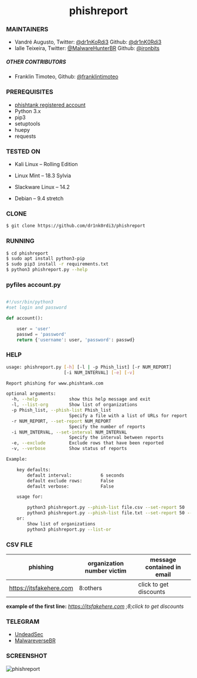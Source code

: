 <h1 align="center">phishreport</h1>

### MAINTAINERS

- Vandré Augusto, Twitter: [@dr1nKoRdi3][tw-drink] Github: [@dr1nK0Rdi3][git-drink]
- Ialle Teixeira, Twitter: [@MalwareHunterBR][tw-root] Github: [@ironbits][git-root]

##### OTHER CONTRIBUTORS

- Franklin Timoteo, Github: [@franklintimoteo][git-ftimoteo]

### PREREQUISITES

- [phishtank registered account][phishtank]
- Python 3.x
- pip3
- setuptools
- huepy
- requests

### TESTED ON

- Kali Linux – Rolling Edition

- Linux Mint – 18.3 Sylvia

- Slackware Linux – 14.2

- Debian – 9.4 stretch

### CLONE

```sh
$ git clone https://github.com/dr1nk0rdi3/phishreport
```
### RUNNING
```sh
$ cd phishreport
$ sudo apt install python3-pip
$ sudo pip3 install -r requirements.txt
$ python3 phishreport.py --help
```

### pyfiles account.py

```python

#!/usr/bin/python3
#set login and password

def account():

    user = 'user'
    passwd = 'password'
    return {'username': user, 'password': passwd}
```

### HELP

```sh
usage: phishreport.py [-h] [-l | -p Phish_list] [-r NUM_REPORT]
                      [-i NUM_INTERVAL] [-e] [-v]

Report phishing for www.phishtank.com

optional arguments:
  -h, --help            show this help message and exit
  -l, --list-org        Show list of organizations
  -p Phish_list, --phish-list Phish_list
                        Specify a file with a list of URLs for report
  -r NUM_REPORT, --set-report NUM_REPORT
                        Specify the number of reports
  -i NUM_INTERVAL, --set-interval NUM_INTERVAL
                        Specify the interval between reports
  -e, --exclude         Exclude rows that have been reported
  -v, --verbose         Show status of reports

Example:

    key defaults:
        default interval:           6 seconds
        default exclude rows:       False
        default verbose:            False

    usage for:

        python3 phishreport.py --phish-list file.csv --set-report 50
        python3 phishreport.py --phish-list file.txt --set-report 50 --set-interval 2 --exclude --verbose
    or: 
        Show list of organizations
        python3 phishreport.py --list-or
```

### CSV FILE

phishing            | organization number victim | message contained in email |
| ----------------- | -------------------------- | -------------------------- |
| https://itsfakehere.com | 8:others | click to get discounts |
 **example of the first line:** _https://itsfakehere.com ;8;click to get discounts_

### TELEGRAM

- [UndeadSec][undeadsec]       
- [MalwareverseBR][mlwr]

### SCREENSHOT

![phishreport](https://raw.githubusercontent.com/dr1nk0rdi3/phishreport/master/images/phishreport.png)

[//]: # (REFERENCES)

[tw-drink]: <https://twitter.com/Dr1nkOrdi3>
[git-drink]: <https://github.com/dr1nk0rdi3>
[tw-root]: <https://twitter.com/malwarehunterbr> 
[git-root]: <https://github.com/ironbits>
[git-ftimoteo]: <https://github.com/franklintimoteo>
[phishtank]: <https://www.phishtank.com/register.php>
[undeadsec]: <t.me/UndeadSec>
[mlwr]: <t.me/MalwareverseBR>
